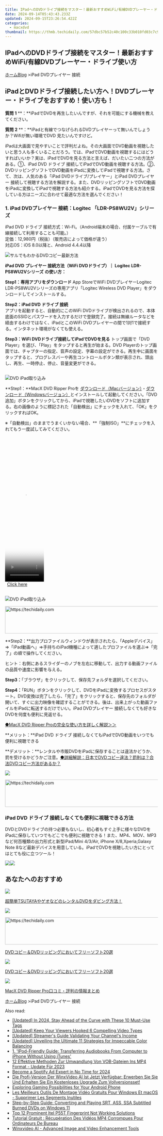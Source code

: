 ```yaml
---
title: IPadへのDVDドライブ接続をマスター！最新おすすめWiFi/有線DVDプレーヤー・ドライブ使い方
date: 2024-09-14T05:43:43.233Z
updated: 2024-09-15T23:26:54.422Z
categories:
  - macxdvd
thumbnail: https://thmb.techidaily.com/57dbc57b52c40c100c33b010fd03c7c914f04eea27a15b8c369fc3e51785f1d6.jpg
---
```


## IPadへのDVDドライブ接続をマスター！最新おすすめWiFi/有線DVDプレーヤー・ドライブ使い方

[ホーム](https://tools.techidaily.com/macxdvd/products/)[Blog](https://tools.techidaily.com/macxdvd/products/) \>iPad DVDプレイヤー 接続

## iPadとDVDドライブ接続したい方へ！DVDプレーヤー・ドライブをおすすめ！使い方も！

**質問** **1** **：**iPadでDVDを再生したいんですが、それを可能にする機械を教えてください。 

**質問** **2** **：**iPadと有線でつなげられるDVDプレイヤーって無いんでしょうか？Wifiが無い環境でDVD 見たいんですけど。 

iPadは大画面で見やすいことで評判だよね。その大画面でDVD動画を視聴したいと思う人も多くいることだろう。では、iPadでDVD動画を視聴するにはどうすればいいか？実は、iPadでDVDを見る方法と言えば、だいたい二つの方法がある。①、iPad DVD ドライブ 接続してiPadでDVD動画を視聴する方法。②、DVDリッピングソフトでDVD動画をiPadに変換してiPadで視聴する方法。さて、次は、人気のある「iPad DVDドライブ/プレイヤー」とiPad DVDプレイヤー 接続して視聴する方法を解説する。また、DVDリッピングソフトでDVD動画をiPadに変換してiPadで視聴する方法も紹介する。iPadでDVDを見る方法を探している方はニーズに合わせて最適な方法を選んでください！ 

### 1\. iPad DVDプレイヤー 接続：Logitec 「LDR-PS8WU2V」シリーズ

iPad DVD ドライブ 接続方式：Wi-Fi。（Android端末の場合、付属ケーブルで有線接続して利用することも可能。）  
 定価：12,980円（税抜）（販売店によって価格が違う）   
 対応OS：iOS 8.0以降と、Android 4.4.4以降  

![サルでもわかるDVDコピー最新方法](https://www.macxdvd.com/blog/img/drp-mj-20171114-01.jpg) 

**iPad DVD** **プレイヤー 接続方法（WiFi DVDドライブ）｜** **Logitec LDR-PS8WU2Vシリーズ** **の使い方：**

**Step1：専用アプリをダウンロード** 
App StoreでWiFi DVDプレイヤーLogitec LDR-PS8WU2Vシリーズの専用アプリ「Logitec Wireless DVD Player」をダウンロードしてインストールする。

**Step2：iPad DVD ドライブ 接続**  
 アプリを起動すると、自動的にこのWiFi DVDドライブが検出されるので、本体底面のSSIDとパスワードを入力するだけで登録完了。接続は無線ルータなどを経由するわけではなく、iPadとこのWiFi DVDプレイヤーの間で1対1で接続する。インタネット環境がなくても使える。

 **Step3：WiFi DVDドライブ接続してiPadでDVDを見る** 
トップ画面で「DVD Player」を選び、「Play」をタップすると再生が始まる。DVD Playerのトップ画面では、チャプターの指定、音声の設定、字幕の設定ができる。再生中に画面をタップすると、プログレスバーや再生コントロールボタン類が表示され、頭出し、再生、一時停止、停止、音量変更ができる。

##   

![DVD iPad取り込み](https://www.macxdvd.com/blog/img/drp-mj-20170227-02.jpg) 

**Step1：**MacX DVD Ripper Proを [ダウンロード（Macバージョン）](https://tools.techidaily.com/macxdvd/products/)・[ダウンロード（Windowsバージョン）](https://tools.techidaily.com/macxdvd/products/)とインストールして起動してください。「DVD追加」ボタンをクリックしてから、iPadで視聴したいDVDをソフトに追加する。右の画像のように標記された「自動検出」にチェックを入れて、「OK」をクリックすればOK。

※「自動検出」のままでうまくいかない場合、**「強制ISO」**にチェックを入れてもう一度試してみてください。 

<!-- affiliate ads begin -->
<span id="1977023">
					<video width="128" height="480" style="cursor:pointer"
           poster="//a.impactradius-go.com/display-clicktoplayimage/1977023.png"
           onclick="if(!this.playClicked){this.play();this.setAttribute('controls',true);this.playClicked=true;}">
	   <source src="//a.impactradius-go.com/display-ad/22993-1977023">
	   <img src="//a.impactradius-go.com/display-clicktoplayimage/1977023.png" style="border: none; height: 100%; width: 100%; object-fit: contain">
	</video>
	<div style="width:80px;text-align:center"><a href="javascript:window.open(decodeURIComponent('https%3A%2F%2Fhomestyler.sjv.io%2Fc%2F5597632%2F1977023%2F22993'), '_blank');void(0);">Click here</a></div>
</span>
<img height="0" width="0" src="https://imp.pxf.io/i/5597632/1977023/22993" style="position:absolute;visibility:hidden;" border="0" />
<!-- affiliate ads end -->

##   

![DVD iPad取り込み](https://www.macxdvd.com/blog/img/vcp-mj-20180209-15.jpg) 

<!-- affiliate ads begin -->
<a href="https://appsumo.8odi.net/c/5597632/2123729/7443" target="_top" id="2123729">
  <img src="//a.impactradius-go.com/display-ad/7443-2123729" border="0" alt="https://techidaily.com" width="600" height="90"/>
</a>
<img height="0" width="0" src="https://appsumo.8odi.net/i/5597632/2123729/7443" style="position:absolute;visibility:hidden;" border="0" />
<!-- affiliate ads end -->

**Step2：**出力プロファイルウィンドウが表示されたら、「Appleデバイス」⇒「iPad動画へ」⇒手持ちのiPad機種によって適したプロファイルを選ぶ⇒「完了」の順で操作してください。

ヒント：右側にあるスライダーのノブを左右に移動して、出力する動画ファイルの品質や速度に影響を与える。

**Step3：**「ブラウザ」をクリックして、保存先フォルダを選択してください。

**Step4：**「RUN」ボタンをクリックして、DVDをiPadに変換するプロセスがスタート。DVD変換は完了したら、「完了」をクリックすると、保存先のフォルダが開いて、すぐに出力映像を確認することができる。後は、出来上がった動画ファイルをiPadに転送するだけでいい。iPad DVDプレイヤー 接続しなくても好きなDVDを何度も便利に見返せる。

[●MacX DVD Ripper Proの完全な使い方を詳しく解説＞＞](https://tools.techidaily.com/macxdvd/products/)

**メリット：**iPad DVD ドライブ 接続しなくてもiPadでDVD動画をいつでも便利に視聴できる

**デメリット：**レンタルや市販DVDをiPadに保存することは違法かどうか、罰を受けるかどうかご注意。[●詳細解説：日本でDVDコピー違法？罰則は？合法DVDコピー方法があるか？](https://tools.techidaily.com/macxdvd/products/)

![](https://www.macxdvd.com/blog/../seoimage/dvd-ripperu.png) 

<!-- affiliate ads begin -->
<a href="https://ephamedtechinc.pxf.io/c/5597632/2137216/26400" target="_top" id="2137216">
  <img src="//a.impactradius-go.com/display-ad/26400-2137216" border="0" alt="https://techidaily.com" width="728" height="90"/>
</a>
<img height="0" width="0" src="https://ephamedtechinc.pxf.io/i/5597632/2137216/26400" style="position:absolute;visibility:hidden;" border="0" />
<!-- affiliate ads end -->

### iPad DVD ドライブ 接続しなくても便利に視聴できる方法

DVDとDVDドライブの持つ必要もないし、初心者もすぐ上手に様々なDVDをiPadに保存していつでもどこでも便利に視聴できる！また、MP4、MOV、MP3など何百種類の出力形式と新型iPad/Mini 4/3/Air, iPhone X/8,Xperia,Galaxy Note 8など最新デバイスを用意している。iPadでDVDを視聴したい方にとってはとても役に立つツール！

[![](https://www.macxdvd.com/blog/new-fourteen/mac.png)](https://tools.techidaily.com/macxdvd/products/)[![](https://www.macxdvd.com/blog/new-fourteen/winx.png)](https://tools.techidaily.com/macxdvd/products/)

## あなたへのおすすめ

![](https://www.macxdvd.com/blog/img/drp-mj-20170508-01.jpg) 

[超簡単TSUTAYAやゲオなどのレンタルDVDをダビング方法！](https://tools.techidaily.com/macxdvd/products/)

![](https://www.macxdvd.com/blog/img/drp-mj-20170428-05.jpg) 

<!-- affiliate ads begin -->
<a href="https://appsumo.8odi.net/c/5597632/2123734/7443" target="_top" id="2123734">
  <img src="//a.impactradius-go.com/display-ad/7443-2123734" border="0" alt="https://techidaily.com" width="728" height="90"/>
</a>
<img height="0" width="0" src="https://appsumo.8odi.net/i/5597632/2123734/7443" style="position:absolute;visibility:hidden;" border="0" />
<!-- affiliate ads end -->

[DVDコピー＆DVDリッピングにおいてフリーソフト20選](https://tools.techidaily.com/macxdvd/products/)

![](https://www.macxdvd.com/blog/img/drp-mj-20170428-05.jpg) 

[DVDコピー＆DVDリッピングにおいてフリーソフト20選](https://tools.techidaily.com/macxdvd/products/)

![](https://www.macxdvd.com/blog/img/drp-mj-20170428-03.jpg) 

[MacX DVD Ripper Pro口コミ・評判の情報まとめ](https://tools.techidaily.com/macxdvd/products/) 

[ホーム](https://tools.techidaily.com/macxdvd/products/)[Blog](https://tools.techidaily.com/macxdvd/products/) \>iPad DVDプレイヤー 接続

<ins class="adsbygoogle"
     style="display:block"
     data-ad-format="autorelaxed"
     data-ad-client="ca-pub-7571918770474297"
     data-ad-slot="1223367746"></ins>

<ins class="adsbygoogle"
     style="display:block"
     data-ad-client="ca-pub-7571918770474297"
     data-ad-slot="8358498916"
     data-ad-format="auto"
     data-full-width-responsive="true"></ins>

<span class="atpl-alsoreadstyle">Also read:</span>
<div><ul>
<li><a href="https://instagram-video-recordings.techidaily.com/updated-in-2024-stay-ahead-of-the-curve-with-these-10-must-use-tags/"><u>[Updated] In 2024, Stay Ahead of the Curve with These 10 Must-Use Tags</u></a></li>
<li><a href="https://extra-approaches.techidaily.com/updated-keep-your-viewers-hooked-6-compelling-video-types/"><u>[Updated] Keep Your Viewers Hooked 6 Compelling Video Types</u></a></li>
<li><a href="https://facebook-video-share.techidaily.com/updated-streamers-guide-validating-your-channels-income/"><u>[Updated] Streamer's Guide Validating Your Channel's Income</u></a></li>
<li><a href="https://some-approaches.techidaily.com/updated-unveiling-the-ultimate-11-strategies-for-impeccable-color-balancing/"><u>[Updated] Unveiling the Ultimate 11 Strategies for Impeccable Color Balancing</u></a></li>
<li><a href="https://discover-extraordinary.techidaily.com/1-ipod-friendly-guide-transferring-audiobooks-from-computer-to-iphone-without-using-itunes/"><u>1. 'IPod-Friendly Guide: Transferring Audiobooks From Computer to iPhone Without Using iTunes'</u></a></li>
<li><a href="https://discover-extraordinary.techidaily.com/12-effektive-methoden-zur-umwandlung-von-vob-dateien-ins-mp4-format-update-fur-2023/"><u>12 Effektive Methoden Zur Umwandlung Von VOB-Dateien Ins MP4 Format - Update Für 2023</u></a></li>
<li><a href="https://extra-hints.techidaily.com/become-a-spotify-ad-expert-in-no-time-for-2024/"><u>Become a Spotify Ad Expert in No Time for 2024</u></a></li>
<li><a href="https://discover-extraordinary.techidaily.com/die-profi-version-der-winxvideo-ai-ist-jetzt-verfugbar-erwerben-sie-sie-und-erhalten-sie-ein-kostenloses-upgrade-zum-vollversionsset/"><u>Die Profi-Version Der WinxVideo AI Ist Jetzt Verfügbar: Erwerben Sie Sie Und Erhalten Sie Ein Kostenloses Upgrade Zum Vollversionsset!</u></a></li>
<li><a href="https://games-able.techidaily.com/exploring-gaming-possibilities-for-your-android-phone/"><u>Exploring Gaming Possibilities for Your Android Phone</u></a></li>
<li><a href="https://discover-extraordinary.techidaily.com/les-meilleurs-outils-de-montage-video-gratuits-pour-windows-et-macos-supprimer-les-segments-inutiles/"><u>Les Meilleurs Outils De Montage Vidéo Gratuits Pour Windows Et macOS - Supprimer Les Segments Inutiles</u></a></li>
<li><a href="https://discover-best.techidaily.com/step-by-step-guide-converting-and-playing-srt-ass-ssa-subtitled-burned-dvds-on-windows-11/"><u>Step-by-Step Guide: Converting and Playing SRT, ASS, SSA Subtitled Burned DVDs on Windows 11</u></a></li>
<li><a href="https://unlock-android.techidaily.com/top-12-prominent-itel-p55t-fingerprint-not-working-solutions-by-drfone-android/"><u>Top 12 Prominent Itel P55T Fingerprint Not Working Solutions</u></a></li>
<li><a href="https://discover-extraordinary.techidaily.com/tutorial-gratuit-recuperation-des-videos-mp4-corrompues-pour-ordinateurs-de-bureau/"><u>Tutorial Gratuit : Récupération Des Vidéos MP4 Corrompues Pour Ordinateurs De Bureau</u></a></li>
<li><a href="https://discover-extraordinary.techidaily.com/winxvideo-ai-advanced-image-and-video-enhancement-tools/"><u>Winxvideo AI - Advanced Image and Video Enhancement Tools</u></a></li>
</ul></div>

